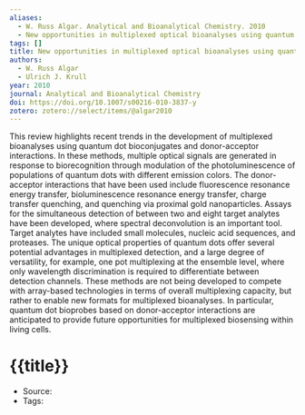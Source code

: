 ```yaml
---
aliases:
  - W. Russ Algar. Analytical and Bioanalytical Chemistry. 2010
  - New opportunities in multiplexed optical bioanalyses using quantum dots and donor–acceptor interactions
tags: []
title: New opportunities in multiplexed optical bioanalyses using quantum dots and donor–acceptor interactions
authors:
  - W. Russ Algar
  - Ulrich J. Krull
year: 2010
journal: Analytical and Bioanalytical Chemistry
doi: https://doi.org/10.1007/s00216-010-3837-y
zotero: zotero://select/items/@algar2010
---
```

<!-- START_ABSTRACT -->
This review highlights recent trends in the development of multiplexed bioanalyses using quantum dot bioconjugates and donor-acceptor interactions. In these methods, multiple optical signals are generated in response to biorecognition through modulation of the photoluminescence of populations of quantum dots with different emission colors. The donor-acceptor interactions that have been used include fluorescence resonance energy transfer, bioluminescence resonance energy transfer, charge transfer quenching, and quenching via proximal gold nanoparticles. Assays for the simultaneous detection of between two and eight target analytes have been developed, where spectral deconvolution is an important tool. Target analytes have included small molecules, nucleic acid sequences, and proteases. The unique optical properties of quantum dots offer several potential advantages in multiplexed detection, and a large degree of versatility, for example, one pot multiplexing at the ensemble level, where only wavelength discrimination is required to differentiate between detection channels. These methods are not being developed to compete with array-based technologies in terms of overall multiplexing capacity, but rather to enable new formats for multiplexed bioanalyses. In particular, quantum dot bioprobes based on donor-acceptor interactions are anticipated to provide future opportunities for multiplexed biosensing within living cells.
<!-- END_ABSTRACT -->

<!-- START_TEMPLATE -->
# {{title}}

- Source:
- Tags: 
<!-- END_TEMPLATE -->